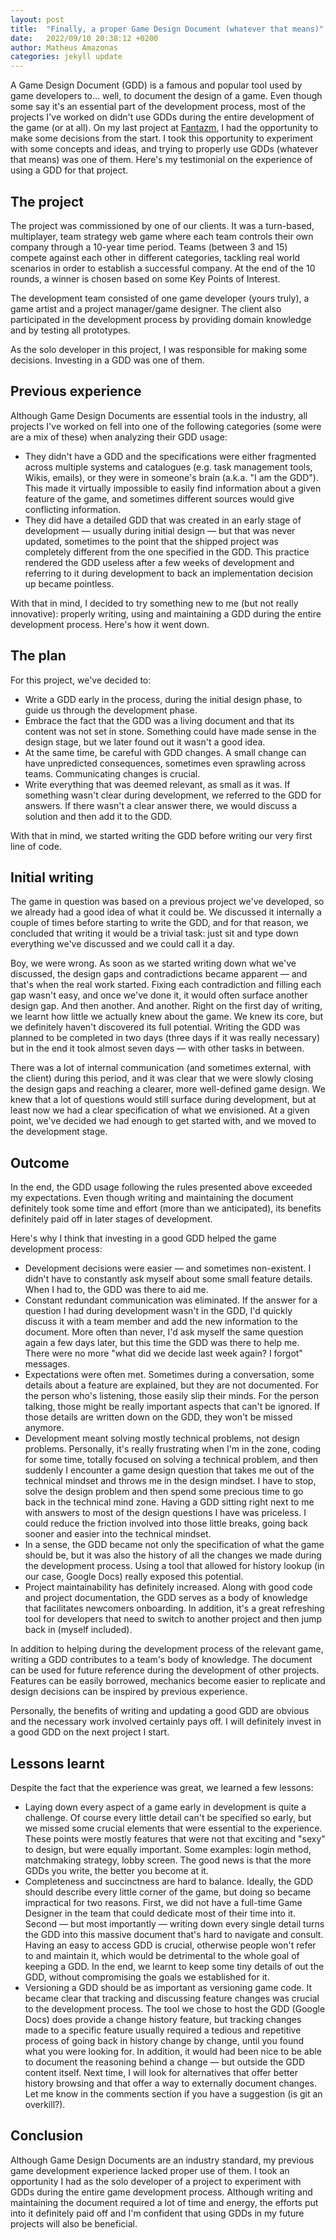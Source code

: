 ```yaml
---
layout: post
title:  "Finally, a proper Game Design Document (whatever that means)"
date:   2022/09/10 20:38:12 +0200
author: Matheus Amazonas
categories: jekyll update
---
```

A Game Design Document (GDD) is a famous and popular tool used by game developers to… well, to document the design of a game. Even though some say it's an essential part of the development process, most of the projects I've worked on didn't use GDDs during the entire development of the game (or at all). On my last project at [Fantazm](https://www.fantazm.com), I had the opportunity to make some decisions from the start. I took this opportunity to experiment with some concepts and ideas, and trying to properly use GDDs (whatever that means) was one of them. Here's my testimonial on the experience of using a GDD for that project.

## The project

The project was commissioned by one of our clients. It was a turn-based, multiplayer, team strategy web game where each team controls their own company through a 10-year time period. Teams (between 3 and 15) compete against each other in different categories, tackling real world scenarios in order to establish a successful company. At the end of the 10 rounds, a winner is chosen based on some Key Points of Interest.

The development team consisted of one game developer (yours truly), a game artist and a project manager/game designer. The client also participated in the development process by providing domain knowledge and by testing all prototypes.

As the solo developer in this project, I was responsible for making some decisions. Investing in a GDD was one of them.

## Previous experience

Although Game Design Documents are essential tools in the industry, all projects I've worked on fell into one of the following categories (some were are a mix of these) when analyzing their GDD usage:

- They didn't have a GDD and the specifications were either fragmented across multiple systems and catalogues (e.g. task management tools, Wikis, emails), or they were in someone's brain (a.k.a. "I am the GDD"). This made it virtually impossible to easily find information about a given feature of the game, and sometimes different sources would give conflicting information.
- They did have a detailed GDD that was created in an early stage of development — usually during initial design — but that was never updated, sometimes to the point that the shipped project was completely different from the one specified in the GDD. This practice rendered the GDD useless after a few weeks of development and referring to it during development to back an implementation decision up became pointless.

With that in mind, I decided to try something new to me (but not really innovative): properly writing, using and maintaining a GDD during the entire development process. Here's how it went down.

## The plan

For this project, we've decided to:

- Write a GDD early in the process, during the initial design phase, to guide us through the development phase.
- Embrace the fact that the GDD was a living document and that its content was not set in stone. Something could have made sense in the design stage, but we later found out it wasn't a good idea.
- At the same time, be careful with GDD changes. A small change can have unpredicted consequences, sometimes even sprawling across teams. Communicating changes is crucial.
- Write everything that was deemed relevant, as small as it was. If something wasn't clear during development, we referred to the GDD for answers. If there wasn't a clear answer there, we would discuss a solution and then add it to the GDD.

With that in mind, we started writing the GDD before writing our very first line of code.

## Initial writing

The game in question was based on a previous project we've developed, so we already had a good idea of what it could be. We discussed it internally a couple of times before starting to write the GDD, and for that reason, we concluded that writing it would be a trivial task: just sit and type down everything we've discussed and we could call it a day.

Boy, we were wrong. As soon as we started writing down what we've discussed, the design gaps and contradictions became apparent — and that's when the real work started. Fixing each contradiction and filling each gap wasn't easy, and once we've done it, it would often surface another design gap. And then another. And another. Right on the first day of writing, we learnt how little we actually knew about the game. We knew its core, but we definitely haven't discovered its full potential. Writing the GDD was planned to be completed in two days (three days if it was really necessary) but in the end it took almost seven days — with other tasks in between.

There was a lot of internal communication (and sometimes external, with the client) during this period, and it was clear that we were slowly closing the design gaps and reaching a clearer, more well-defined game design. We knew that a lot of questions would still surface during development, but at least now we had a clear specification of what we envisioned. At a given point, we've decided we had enough to get started with, and we moved to the development stage.

## Outcome

In the end, the GDD usage following the rules presented above exceeded my expectations.  Even though writing and maintaining the document definitely took some time and effort (more than we anticipated), its benefits definitely paid off in later stages of development. 

Here's why I think that investing in a good GDD helped the game development process:

- Development decisions were easier — and sometimes non-existent. I didn't have to constantly ask myself about some small feature details. When I had to, the GDD was there to aid me.
- Constant redundant communication was eliminated. If the answer for a question I had during development wasn't in the GDD, I'd quickly discuss it with a team member and add the new information to the document. More often than never, I'd ask myself the same question again a few days later, but this time the GDD was there to help me. There were no more "what did we decide last week again? I forgot" messages.
- Expectations were often met. Sometimes during a conversation, some details about a feature are explained, but they are not documented. For the person who's listening, those easily slip their minds. For the person talking, those might be really important aspects that can't be ignored. If those details are written down on the GDD, they won't be missed anymore.
- Development meant solving mostly technical problems, not design problems. Personally, it's really frustrating when I'm in the zone, coding for some time, totally focused on solving a technical problem, and then suddenly I encounter a game design question that takes me out of the technical mindset and throws me in the design mindset. I have to stop, solve the design problem and then spend some precious time to go back in the technical mind zone. Having a GDD sitting right next to me with answers to most of the design questions I have was priceless. I could reduce the friction involved into those little breaks, going back sooner and easier into the technical mindset.
- In a sense, the GDD became not only the specification of what the game should be, but it was also the history of all the changes we made during the development process. Using a tool that allowed for history lookup (in our case, Google Docs) really exposed this potential.
- Project maintainability has definitely increased. Along with good code and project documentation, the GDD serves as a body of knowledge that facilitates newcomers onboarding. In addition, it's a great refreshing tool for developers that need to switch to another project and then jump back in (myself included).

In addition to helping during the development process of the relevant game, writing a GDD contributes to a team's body of knowledge. The document can be used for future reference during the development of other projects. Features can be easily borrowed, mechanics become easier to replicate and design decisions can be inspired by previous experience.

Personally, the benefits of writing and updating a good GDD are obvious and the necessary work involved certainly pays off. I will definitely invest in a good GDD on the next project I start.

## Lessons learnt

Despite the fact that the experience was great, we learned a few lessons:

- Laying down every aspect of a game early in development is quite a challenge. Of course every little detail can't be specified so early, but we missed some crucial elements that were essential to the experience. These points were mostly features that were not that exciting and "sexy" to design, but were equally important. Some examples: login method, matchmaking strategy, lobby screen. The good news is that the more GDDs you write, the better you become at it.
- Completeness and succinctness are hard to balance. Ideally, the GDD should describe every little corner of the game, but doing so became impractical for two reasons. First, we did not have a full-time Game Designer in the team that could dedicate most of their time into it. Second — but most importantly — writing down every single detail turns the GDD into this massive document that's hard to navigate and consult. Having an easy to access GDD is crucial, otherwise people won't refer to and maintain it, which would be detrimental to the whole goal of keeping a GDD. In the end, we learnt to keep some tiny details of out the GDD, without compromising the goals we established for it.
- Versioning a GDD should be as important as versioning game code. It became clear that tracking and discussing feature changes was crucial to the development process. The tool we chose to host the GDD (Google Docs) does provide a change history feature, but tracking changes made to a specific feature usually required a tedious and repetitive process of going back in history change by change, until you found what you were looking for. In addition, it would had been nice to be able to document the reasoning behind a change — but outside the GDD content itself. Next time, I will look for alternatives that offer better history browsing and that offer a way to externally document changes. Let me know in the comments section if you have a suggestion (is git an overkill?).

## Conclusion

Although Game Design Documents are an industry standard, my previous game development experience lacked proper use of them. I took an opportunity I had as the solo developer of a project to experiment with GDDs during the entire game development process. Although writing and maintaining the document required a lot of time and energy, the efforts put into it definitely paid off and I'm confident that using GDDs in my future projects will also be beneficial.